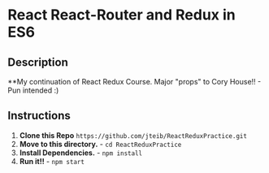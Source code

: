 # React React-Router and Redux in ES6

## Description

\*\*My continuation of React Redux Course. Major "props" to Cory House!! - Pun intended :)

## Instructions

1. **Clone this Repo** `https://github.com/jteib/ReactReduxPractice.git`
2. **Move to this directory.** - `cd ReactReduxPractice`
3. **Install Dependencies.** - `npm install`
4. **Run it!!** - `npm start`
